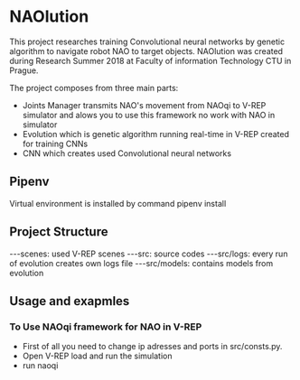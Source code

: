 # NAOlution 

This project researches training Convolutional neural networks by genetic algorithm to navigate robot NAO to target objects. NAOlution was created during Research Summer 2018 at Faculty of information Technology CTU in Prague.

The project composes from three main parts:
 - Joints Manager transmits NAO's movement from NAOqi to V-REP simulator and alows you to use this framework no work with NAO in simulator
 - Evolution which is genetic algorithm running real-time in V-REP created for training CNNs
 - CNN which creates used Convolutional neural networks

## Pipenv
Virtual environment is installed by command pipenv install

## Project Structure
  ---scenes: used V-REP scenes
  ---src: source codes
  ---src/logs: every run of evolution creates own logs file
  ---src/models: contains models from evolution


## Usage and exapmles

### To Use NAOqi framework for NAO in V-REP
- First of all you need to change ip adresses and ports in src/consts.py. 
- Open V-REP load and run the simulation
- run naoqi

